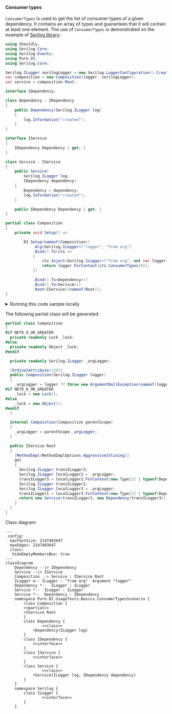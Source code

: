 #### Consumer types

`ConsumerTypes` is used to get the list of consumer types of a given dependency. It contains an array of types and guarantees that it will contain at least one element. The use of `ConsumerTypes` is demonstrated on the example of [Serilog library](https://serilog.net/):


```c#
using Shouldly;
using Serilog.Core;
using Serilog.Events;
using Pure.DI;
using Serilog.Core;

Serilog.ILogger serilogLogger = new Serilog.LoggerConfiguration().CreateLogger();
var composition = new Composition(logger: serilogLogger);
var service = composition.Root;

interface IDependency;

class Dependency : IDependency
{
    public Dependency(Serilog.ILogger log)
    {
        log.Information("created");
    }
}

interface IService
{
    IDependency Dependency { get; }
}

class Service : IService
{
    public Service(
        Serilog.ILogger log,
        IDependency dependency)
    {
        Dependency = dependency;
        log.Information("created");
    }

    public IDependency Dependency { get; }
}

partial class Composition
{
    private void Setup() =>

        DI.Setup(nameof(Composition))
            .Arg<Serilog.ILogger>("logger", "from arg")
            .Bind().To(ctx =>
            {
                ctx.Inject<Serilog.ILogger>("from arg", out var logger);
                return logger.ForContext(ctx.ConsumerTypes[0]);
            })

            .Bind().To<Dependency>()
            .Bind().To<Service>()
            .Root<IService>(nameof(Root));
}
```

<details>
<summary>Running this code sample locally</summary>

- Make sure you have the [.NET SDK 9.0](https://dotnet.microsoft.com/en-us/download/dotnet/9.0) or later is installed
```bash
dotnet --list-sdk
```
- Create a net9.0 (or later) console application
```bash
dotnet new console -n Sample
```
- Add references to NuGet packages
  - [Pure.DI](https://www.nuget.org/packages/Pure.DI)
  - [Shouldly](https://www.nuget.org/packages/Shouldly)
  - [Serilog.Core](https://www.nuget.org/packages/Serilog.Core)
  - [Serilog.Events](https://www.nuget.org/packages/Serilog.Events)
```bash
dotnet add package Pure.DI
dotnet add package Shouldly
dotnet add package Serilog.Core
dotnet add package Serilog.Events
```
- Copy the example code into the _Program.cs_ file

You are ready to run the example 🚀
```bash
dotnet run
```

</details>

The following partial class will be generated:

```c#
partial class Composition
{
#if NET9_0_OR_GREATER
  private readonly Lock _lock;
#else
  private readonly Object _lock;
#endif

  private readonly Serilog.ILogger _argLogger;

  [OrdinalAttribute(128)]
  public Composition(Serilog.ILogger logger)
  {
    _argLogger = logger ?? throw new ArgumentNullException(nameof(logger));
#if NET9_0_OR_GREATER
    _lock = new Lock();
#else
    _lock = new Object();
#endif
  }

  internal Composition(Composition parentScope)
  {
    _argLogger = parentScope._argLogger;
  }

  public IService Root
  {
    [MethodImpl(MethodImplOptions.AggressiveInlining)]
    get
    {
      Serilog.ILogger transILogger3;
      Serilog.ILogger localLogger2 = _argLogger;
      transILogger3 = localLogger2.ForContext(new Type[2] { typeof(Dependency), typeof(Service) }[0]);
      Serilog.ILogger transILogger1;
      Serilog.ILogger localLogger3 = _argLogger;
      transILogger1 = localLogger3.ForContext(new Type[2] { typeof(Dependency), typeof(Service) }[0]);
      return new Service(transILogger1, new Dependency(transILogger3));
    }
  }
}
```

Class diagram:

```mermaid
---
 config:
  maxTextSize: 2147483647
  maxEdges: 2147483647
  class:
   hideEmptyMembersBox: true
---
classDiagram
	Dependency --|> IDependency
	Service --|> IService
	Composition ..> Service : IService Root
	ILogger o-- ILogger : "from arg"  Argument "logger"
	Dependency *--  ILogger : ILogger
	Service *--  ILogger : ILogger
	Service *--  Dependency : IDependency
	namespace Pure.DI.UsageTests.Basics.ConsumerTypesScenario {
		class Composition {
		<<partial>>
		+IService Root
		}
		class Dependency {
				<<class>>
			+Dependency(ILogger log)
		}
		class IDependency {
			<<interface>>
		}
		class IService {
			<<interface>>
		}
		class Service {
				<<class>>
			+Service(ILogger log, IDependency dependency)
		}
	}
	namespace Serilog {
		class ILogger {
				<<interface>>
		}
	}
```

